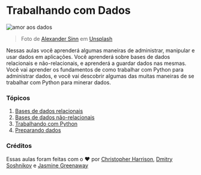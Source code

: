 # Trabalhando com Dados

![amor aos dados](images/data-love.jpg)
> Foto de <a href="https://unsplash.com/@swimstaralex?utm_source=unsplash&utm_medium=referral&utm_content=creditCopyText">Alexander Sinn</a> em <a href="https://unsplash.com/s/photos/data?utm_source=unsplash&utm_medium=referral&utm_content=creditCopyText">Unsplash</a>
  
Nessas aulas você aprenderá algumas maneiras de administrar, manipular e usar dados em aplicações. Você aprenderá sobre bases de dados relacionais e não-relacionais, e aprenderá a guardar dados nas mesmas. Você vai aprender os fundamentos de como trabalhar com Python para administrar dados, e você vai descobrir algumas das muitas maneiras de se trabalhar com Python para minerar dados. 
### Tópicos

1. [Bases de dados relacionais](05-relational-databases/README.md)
2. [Bases de dados não-relacionais](06-non-relational/README.md)
3. [Trabalhando com Python](07-python/README.md)
4. [Preparando dados](08-data-preparation/README.md)

### Créditos

Essas aulas foram feitas com o ❤️ por [Christopher Harrison](https://twitter.com/geektrainer), [Dmitry Soshnikov](https://twitter.com/shwars) e [Jasmine Greenaway](https://twitter.com/paladique)